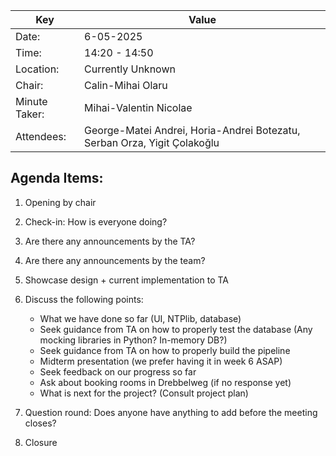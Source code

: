 | Key | Value                                                        |
| --- |--------------------------------------------------------------|
| Date: | 6-05-2025                                                  |
| Time: | 14:20 - 14:50                                               |
| Location: | Currently Unknown                      |
| Chair: | Calin-Mihai Olaru                                           |
| Minute Taker: | Mihai-Valentin Nicolae                               |
| Attendees: | George-Matei Andrei, Horia-Andrei Botezatu, Serban Orza, Yigit Çolakoğlu|

## Agenda Items:
1. Opening by chair

2. Check-in: How is everyone doing?

3. Are there any announcements by the TA?

4. Are there any announcements by the team?

5. Showcase design + current implementation to TA 

6. Discuss the following points:
    - What we have done so far (UI, NTPlib, database)
    - Seek guidance from TA on how to properly test the database (Any mocking libraries in Python? In-memory DB?)
    - Seek guidance from TA on how to properly build the pipeline
    - Midterm presentation (we prefer having it in week 6 ASAP)
    - Seek feedback on our progress so far
    - Ask about booking rooms in Drebbelweg (if no response yet)
    - What is next for the project? (Consult project plan)

7. Question round: Does anyone have anything to add before the meeting closes?

8. Closure
